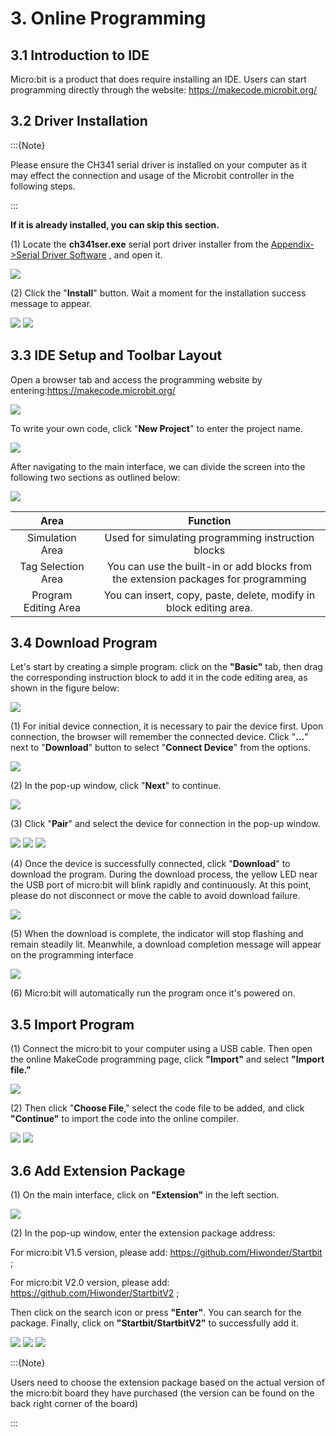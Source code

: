 # 3. Online Programming

## 3.1 Introduction to IDE

Micro:bit is a product that does require installing an IDE. Users can start programming directly through the website: <https://makecode.microbit.org/>

## 3.2 Driver Installation

:::{Note}

Please ensure the CH341 serial driver is installed on your computer as it may effect the connection and usage of the Microbit controller in the following steps.

:::

**If it is already installed, you can skip this section.**

(1) Locate the **ch341ser.exe** serial port driver installer from the [Appendix->Serial Driver Software](Appendix) , and open it.

<img class="common_img"  src="../_static/media/chapter_3/image1.png" />

(2) Click the "**Install**" button. Wait a moment for the installation success message to appear.

<img class="common_img"  src="../_static/media/chapter_3/image2.png" />

<img class="common_img"  src="../_static/media/chapter_3/image21.png" />

## 3.3 IDE Setup and Toolbar Layout

Open a browser tab and access the programming website by entering:<https://makecode.microbit.org/>

<img class="common_img"  src="../_static/media/chapter_3/image3.png" />

To write your own code, click "**New Project**" to enter the project name.

<img class="common_img"  src="../_static/media/chapter_3/image4.png" />

After navigating to the main interface, we can divide the screen into the following two sections as outlined below:

<img class="common_img"  src="../_static/media/chapter_3/image5.png" />

| **Area** | **Function** |
|:--:|:--:|
| Simulation Area | Used for simulating programming instruction blocks |
| Tag Selection Area | You can use the built-in or add blocks from the extension packages for programming |
| Program Editing Area | You can insert, copy, paste, delete, modify in block editing area. |

## 3.4 Download Program 

Let's start by creating a simple program. click on the **"Basic"** tab, then drag the corresponding instruction block to add it in the code editing area, as shown in the figure below:

<img class="common_img"  src="../_static/media/chapter_3/image6.png" />

(1) For initial device connection, it is necessary to pair the device first. Upon connection, the browser will remember the connected device. Click "**...**" next to "**Download**" button to select "**Connect Device**" from the options.

<img class="common_img"  src="../_static/media/chapter_3/image7.png" />

(2) In the pop-up window, click "**Next**" to continue.

<img class="common_img"  src="../_static/media/chapter_3/image8.png" />

(3) Click "**Pair**" and select the device for connection in the pop-up window.

<img class="common_img"  src="../_static/media/chapter_3/image9.png" />

<img class="common_img"  src="../_static/media/chapter_3/image10.png" />

<img class="common_img"  src="../_static/media/chapter_3/image11.png" />

(4) Once the device is successfully connected, click "**Download**" to download the program. During the download process, the yellow LED near the USB port of micro:bit will blink rapidly and continuously. At this point, please do not disconnect or move the cable to avoid download failure.

<img class="common_img"  src="../_static/media/chapter_3/image12.png" />

(5) When the download is complete, the indicator will stop flashing and remain steadily lit. Meanwhile, a download completion message will appear on the programming interface

<img class="common_img"  src="../_static/media/chapter_3/image13.png" />

(6) Micro:bit will automatically run the program once it's powered on.

## 3.5 Import Program

(1) Connect the micro:bit to your computer using a USB cable. Then open the online MakeCode programming page, click **"Import"** and select **"Import file."**

<img class="common_img"  src="../_static/media/chapter_3/image14.png" />

(2) Then click "**Choose File**," select the code file to be added, and click **"Continue"** to import the code into the online compiler.

<img class="common_img"  src="../_static/media/chapter_3/image15.png" />

<img class="common_img"  src="../_static/media/chapter_3/image16.png" />

## 3.6 Add Extension Package

(1) On the main interface, click on **"Extension"** in the left section.

<img class="common_img"  src="../_static/media/chapter_3/image17.png" />

(2) In the pop-up window, enter the extension package address:

For micro:bit V1.5 version, please add: <https://github.com/Hiwonder/Startbit> ;

For micro:bit V2.0 version, please add: <https://github.com/Hiwonder/StartbitV2> ;

Then click on the search icon or press **"Enter"**. You can search for the package. Finally, click on **"Startbit/StartbitV2"** to successfully add it.

<img class="common_img"  src="../_static/media/chapter_3/image18.png" />

<img class="common_img"  src="../_static/media/chapter_3/image19.png" />

<img class="common_img"  src="../_static/media/chapter_3/image20.png" />

:::{Note}

Users need to choose the extension package based on the actual version of the micro:bit board they have purchased (the version can be found on the back right corner of the board)

:::